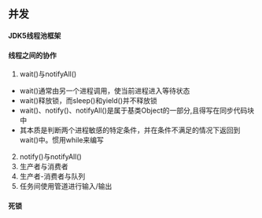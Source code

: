 并发
---
#### JDK5线程池框架

#### 线程之间的协作
1. wait()与notifyAll()
- wait()通常由另一个进程调用，使当前进程进入等待状态
- wait()释放锁，而sleep()和yield()并不释放锁
- wait()、notify()、notifyAll()是属于基类Object的一部分,且得写在同步代码块中
- 其本质是判断两个进程敏感的特定条件，并在条件不满足的情况下返回到wait()中。惯用while来编写
2. notify()与notifyAll()<br>
3. 生产者与消费者<br>
4. 生产者-消费者与队列<br>
5. 任务间使用管道进行输入/输出<br>

#### 死锁